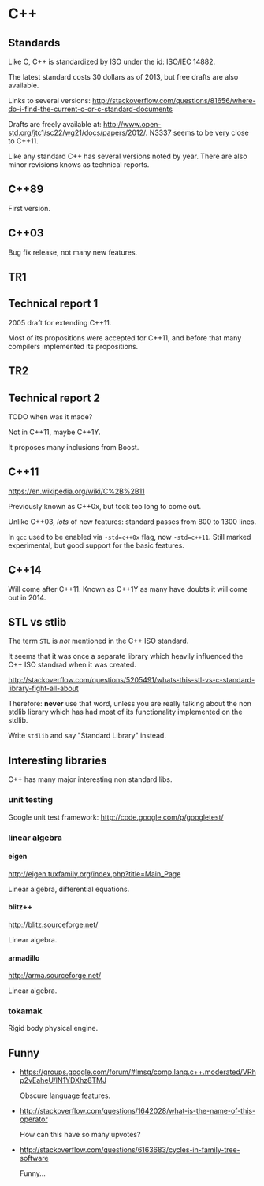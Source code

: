 # C++

## Standards

Like C, C++ is standardized by ISO under the id: ISO/IEC 14882.

The latest standard costs 30 dollars as of 2013, but free drafts are also available.

Links to several versions: <http://stackoverflow.com/questions/81656/where-do-i-find-the-current-c-or-c-standard-documents>

Drafts are freely available at: <http://www.open-std.org/jtc1/sc22/wg21/docs/papers/2012/>. N3337 seems to be very close to C++11.

Like any standard C++ has several versions noted by year. There are also minor revisions knows as technical reports.

## C++89

First version.

## C++03

Bug fix release, not many new features.

## TR1

## Technical report 1

2005 draft for extending C++11.

Most of its propositions were accepted for C++11, and before that many compilers implemented its propositions.

## TR2

## Technical report 2

TODO when was it made?

Not in C++11, maybe C++1Y.

It proposes many inclusions from Boost.

## C++11

<https://en.wikipedia.org/wiki/C%2B%2B11>

Previously known as C++0x, but took too long to come out.

Unlike C++03, *lots* of new features: standard passes from 800 to 1300 lines.

In `gcc` used to be enabled via `-std=c++0x` flag, now `-std=c++11`. Still marked experimental, but good support for the basic features.

## C++14

Will come after C++11. Known as C++1Y as many have doubts it will come out in 2014.

## STL vs stlib

The term `STL` is *not* mentioned in the C++ ISO standard.

It seems that it was once a separate library which heavily influenced the C++ ISO standrad when it was created.

<http://stackoverflow.com/questions/5205491/whats-this-stl-vs-c-standard-library-fight-all-about>

Therefore: **never** use that word, unless you are really talking about the non stdlib library which has had most of its functionality implemented on the stdlib.

Write `stdlib` and say "Standard Library" instead.

## Interesting libraries

C++ has many major interesting non standard libs.

### unit testing

Google unit test framework: <http://code.google.com/p/googletest/>

### linear algebra

#### eigen

<http://eigen.tuxfamily.org/index.php?title=Main_Page>

Linear algebra, differential equations.

#### blitz++

<http://blitz.sourceforge.net/>

Linear algebra.

#### armadillo

<http://arma.sourceforge.net/>

Linear algebra.

### tokamak

Rigid body physical engine.

## Funny

-   <https://groups.google.com/forum/#!msg/comp.lang.c++.moderated/VRhp2vEaheU/IN1YDXhz8TMJ>

    Obscure language features.

-   <http://stackoverflow.com/questions/1642028/what-is-the-name-of-this-operator>

    How can this have so many upvotes?

-   <http://stackoverflow.com/questions/6163683/cycles-in-family-tree-software>

    Funny...
